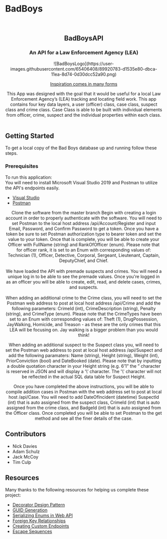 # BadBoys

<br />
<p align="center">
  
  <h2 align="center">BadBoysAPI</h2>
  
  <h3 align="center">An API for a Law Enforcement Agency (LEA)</h3>
    <p align="center">
![BadBoysLogo](https://user-images.githubusercontent.com/65406408/89920783-d1535e80-dbca-11ea-8d74-0d30dcc52a90.png)
  <p align="center">
    <a href="https://www.youtube.com/watch?v=BUjUz_QEh48" target="_blank"> Inspiration comes in many forms</a>
    <br />
  </p>
</p>
<p align="center">
This App was designed with the goal that it would be useful for a local Law Enforcement Agency’s (LEA) tracking and locating field work. This app contains four key data layers, a user (officer) class, case class, suspect class and crime class. Case Class is able to be built with individual elements from officer, crime, suspect and the individual properties within each class. 
<br><br>
                 
<!-- GETTING STARTED -->
## Getting Started

To get a local copy of the Bad Boys database up and running follow these steps.

### Prerequisites
                 
To run this application:
<br>
You will need to install Microsoft Visual Studio 2019 and Postman to utilize the API's endpoints easily.

* [Visual Studio](https://visualstudio.microsoft.com/downloads/)
* [Postman](https://www.postman.com/downloads/)

<p align="center">
Clone the software from the master branch
Begin with creating a login account in order to properly authenticate with the software. You will need to set Postman to the local host address /api/Account/Register and input Email, Password, and Confirm Password to get a token. Once you have a token be sure to set Postman authorization type to bearer token and set the value to your token. Once that is complete, you will be able to create your Officer with FullName (string) and RankOfOfficer (enum). Please note that for officer rank, it is set to an Enum with corresponding values of: Technician (1), Officer, Detective, Corporal, Sergeant, Lieutenant, Captain, DeputyChief, and Chief. 
                 <br>
                 <br>
We have loaded the API with premade suspects and crimes. You will need a unique log in to be able to see the premade values. Once you're logged in as an officer you will be able to create, edit, read, and delete cases, crimes, and suspects. 
<br><br>
When adding an additional crime to the Crime class, you will need to set the Postman web address to post at local host address /api/Crime and add the following parameters: CrimeId (int), CrimeDescription (string), Penalty (string), and CrimeType (enum). Please note that the CrimeTypes have been set to an Enum with corresponding values of: Theft (1), DrugPossession, JayWalking, Homicide, and Treason - as these are the only crimes that this LEA will be focusing on. Jay walking is a bigger problem than you would think!  
<p align="center">
When adding an additional suspect to the Suspect class you, will need to set the Postman web address to post at local host address /api/Suspect and add the following paramaters: Name (string), Height (string), Weight (int), PriorConviction (bool) and DateBooked (date). Please note that by inputting a double quotation character in your Height string (e.g. 6’1” the ” character is reserved in JSON and will display a ‘\’ character. The '\' character will not be reflected in the actual SQL data table for Suspect Height. 
<p align="center">
Once you have completed the above instructions, you will be able to compile addition cases in Postman with the web address set to post at local host /api/Case. You will need to add DateOfIncident (datetime) SuspectId (int) that is auto assigned from the suspect class, CrimeId (int) that is auto assigned from the crime class, and BadgeId (int) that is auto assigned from the Officer class. Once completed you will be able to set Postman to the get method and see all the finer details of the case.</p>
                 <p align="center">
                                  
<!-- Contributors -->
## Contributors

* Nick Davies 
* Adam Schulz
* Jack McCoy
* Tim Culp

<!-- Resources -->
## Resources                                  
Many thanks to the following resources for helping us complete these project:<br>
* [Decorator Design Pattern](https://www.dofactory.com/net/decorator-design-pattern)<br>
* [GUID Generation](https://www.c-sharpcorner.com/article/how-guid-is-generated/)<br>
* [Serializing Enums in Web API](https://exceptionnotfound.net/serializing-enumerations-in-asp-net-web-api/)<br>
* [Foreign Key Relationships](https://docs.microsoft.com/en-us/ef/ef6/fundamentals/relationships)<br>
* [Creating Custom Endpoints](https://stackoverflow.com/questions/41285555/web-api-net-action-with-custom-endpoint-names)<br>
* [Escape Sequences](https://docs.microsoft.com/en-us/cpp/c-language/escape-sequences?view=vs-2019)<br>
                                  </p>

